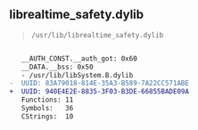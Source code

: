## librealtime_safety.dylib

> `/usr/lib/librealtime_safety.dylib`

```diff

   __AUTH_CONST.__auth_got: 0x60
   __DATA.__bss: 0x50
   - /usr/lib/libSystem.B.dylib
-  UUID: 83A79018-814E-35A3-B589-7A22CC571ABE
+  UUID: 940E4E2E-8835-3F03-B3DE-66855BADE09A
   Functions: 11
   Symbols:   36
   CStrings:  10

```
